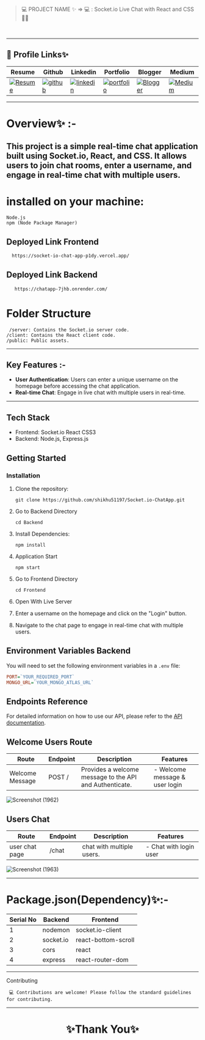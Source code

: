 > 💻 PROJECT NAME ✨ => 💻  :  Socket.io Live Chat with React and CSS 🧑‍🏫
<br>

---
## 🔗 Profile Links✨


| Resume | Github                                                                                                                                   | Linkedin                                                                                                                                                            | Portfolio                                                                                                                                    | Blogger                                                                                                                                                           | Medium                                                                                                                                    |
| ------------- | ---------------------------------------------------------------------------------------------------------------------------------------- | ------------------------------------------------------------------------------------------------------------------------------------------------------------------- | -------------------------------------------------------------------------------------------------------------------------------------------- | -------------------------------------------------------------------------------------------------------------------------------------------- | -------------------------------------------------------------------------------------------------------------------------------------------- |
| [![Resume](https://img.shields.io/badge/my_Resume-E75480?style=for-the-badge&logo=ko-fi&logoColor=white)](https://drive.google.com/file/d/1YE62u2ChjmlR-EKeqZ75UvFMg_KcY86T/view?usp=sharing) | [![github](https://img.shields.io/badge/github-1DA1F2?style=for-the-badge&logo=github&logoColor=white)](https://github.com/shikhu51197/)| [![linkedin](https://img.shields.io/badge/linkedin-0A66C2?style=for-the-badge&logo=linkedin&logoColor=white)](https://www.linkedin.com/in/shikha-gupta-12a2b5199) |[![portfolio](https://img.shields.io/badge/my_portfolio-18A303?style=for-the-badge&logo=ionic&logoColor=white)](https://shikhu51197.github.io/) |[![Blogger](https://img.shields.io/badge/Blogger-FE5A1D?style=for-the-badge&logo=Blogger&logoColor=white)](https://wwwartificial-intelligence.blogspot.com/) |[![Medium](https://img.shields.io/badge/Medium-000?style=for-the-badge&logo=Medium&logoColor=white)](https://medium.com/@sg780060) |  

---
# Overview✨ :-

This project is a simple real-time chat application built using Socket.io, React, and CSS. It allows users to join chat rooms, enter a username, and engage in real-time chat with multiple users.
---

# installed on your machine:

    Node.js
    npm (Node Package Manager)

## Deployed Link Frontend

```bash
  https://socket-io-chat-app-p1dy.vercel.app/
```

## Deployed Link Backend

```bash
   https://chatapp-7jhb.onrender.com/
```
# Folder Structure

     /server: Contains the Socket.io server code.
    /client: Contains the React client code.
    /public: Public assets.
    
---

## Key Features :-

- **User Authentication**: Users can enter a unique username on the homepage before accessing the chat application.
- **Real-time Chat**: Engage in live chat with multiple users in real-time.

---

## Tech Stack

- Frontend: Socket.io React CSS3
- Backend: Node.js, Express.js


## Getting Started

### Installation

1. Clone the repository:

   ```
   git clone https://github.com/shikhu51197/Socket.io-ChatApp.git
   ```
   
2. Go to Backend Directory
   ```
   cd Backend
   ```

3. Install Dependencies:
   ```
   npm install 
   ```

4. Application Start
   ```
   npm start
   ```

5. Go to Frontend Directory
   ```
   cd Frontend
   ```

6. Open With Live Server
7. Enter a username on the homepage and click on the "Login" button.
8. Navigate to the chat page to engage in real-time chat with multiple users.

## Environment Variables Backend

You will need to set the following environment variables in a `.env` file:

```ini
PORT=`YOUR_REQUIRED_PORT`
MONGO_URL=`YOUR_MONGO_ATLAS_URL`

```


## Endpoints Reference

For detailed information on how to use our API, please refer to the [API documentation](Backend/docs/ApiDocs.md).


## Welcome Users Route

| Route           | Endpoint | Description                            | Features          |
| --------------- | -------- | -------------------------------------- | ----------------- |
| Welcome Message | POST /    | Provides a welcome message to the API and Authenticate. | - Welcome message & user login  |



![Screenshot (1962)](https://github.com/shikhu51197/Socket.io-ChatApp/assets/107506646/6cadc0e7-0065-4c6b-ba7e-c0ecf3a1e6c8)

## Users Chat


| Route           | Endpoint                       | Description                                                 | Features                               |
| --------------- | ------------------------------ | ----------------------------------------------------------- | -------------------------------------- |
| user chat page     |  /chat               |  chat with multiple users.                                          | - Chat with login user        |


![Screenshot (1963)](https://github.com/shikhu51197/Socket.io-ChatApp/assets/107506646/b3cfe2d5-fbd2-4259-8349-29e1825c2184)




--- 


# Package.json(Dependency)✨:-

 | Serial No  | Backend  |  Frontend     |
| ----------- | ---------|-------------- |
| 1 | nodemon  | socket.io-client|
| 2 | socket.io  | react-bottom-scroll |
| 3 | cors  | react |
| 4 | express | react-router-dom |

---
    
Contributing

     💻 Contributions are welcome! Please follow the standard guidelines for contributing.
---


<h1 align="center">✨Thank You✨</h1>

 

